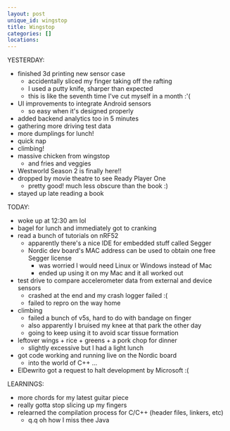 ```yaml
---
layout: post
unique_id: wingstop
title: Wingstop
categories: []
locations: 
---
```


YESTERDAY:
* finished 3d printing new sensor case
  * accidentally sliced my finger taking off the rafting
  * I used a putty knife, sharper than expected
  * this is like the seventh time I've cut myself in a month :'(
* UI improvements to integrate Android sensors
  * so easy when it's designed properly
* added backend analytics too in 5 minutes
* gathering more driving test data
* more dumplings for lunch!
* quick nap
* climbing!
* massive chicken from wingstop
  * and fries and veggies
* Westworld Season 2 is finally here!!
* dropped by movie theatre to see Ready Player One
  * pretty good! much less obscure than the book :)
* stayed up late reading a book

TODAY:
* woke up at 12:30 am lol
* bagel for lunch and immediately got to cranking
* read a bunch of tutorials on nRF52
  * apparently there's a nice IDE for embedded stuff called Segger
  * Nordic dev board's MAC address can be used to obtain one free Segger license
    * was worried I would need Linux or Windows instead of Mac
    * ended up using it on my Mac and it all worked out
* test drive to compare accelerometer data from external and device sensors
  * crashed at the end and my crash logger failed :(
  * failed to repro on the way home
* climbing
  * failed a bunch of v5s, hard to do with bandage on finger
  * also apparently I bruised my knee at that park the other day
  * going to keep using it to avoid scar tissue formation
* leftover wings + rice + greens + a pork chop for dinner
  * slightly excessive but I had a light lunch
* got code working and running live on the Nordic board
  * into the world of C++ ...
* ElDewrito got a request to halt development by Microsoft :(

LEARNINGS:
* more chords for my latest guitar piece
* really gotta stop slicing up my fingers
* relearned the compilation process for C/C++ (header files, linkers, etc)
  * q.q oh how I miss thee Java
